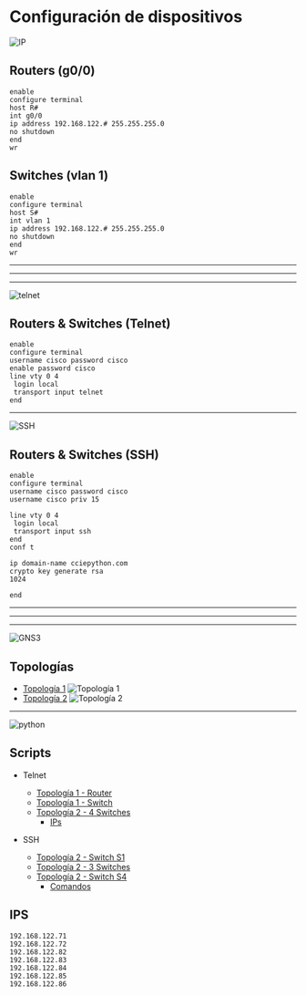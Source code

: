# Configuración de dispositivos
![IP](\img\ipv4.jpg)
## Routers (g0/0)
```
enable
configure terminal
host R#
int g0/0
ip address 192.168.122.# 255.255.255.0
no shutdown
end
wr
```

## Switches (vlan 1)
```
enable
configure terminal
host S#
int vlan 1
ip address 192.168.122.# 255.255.255.0
no shutdown
end
wr
```

---
---
---

![telnet](\img\telnet.jpeg)

## Routers & Switches (Telnet)

```
enable
configure terminal
username cisco password cisco
enable password cisco
line vty 0 4
 login local
 transport input telnet
end
```

---

![SSH](\img\ssh.jpg)

## Routers & Switches (SSH)
```
enable 
configure terminal
username cisco password cisco
username cisco priv 15

line vty 0 4
 login local
 transport input ssh
end
conf t

ip domain-name cciepython.com
crypto key generate rsa
1024

end
```

---
---
---

![GNS3](https://gns3.com/assets/custom/gns3/images/logo-colour.png)

## Topologías

* [Topología 1](Topologías\Topología1.gns3project)
    ![Topología 1](\img\Topología_1.png)   
* [Topología 2](Topologías\Topología2.gns3project)
    ![Topología 2](\img\Topología_2.png)   


---

![python](\img\python.png)

## Scripts

* Telnet
    * [Topología 1 - Router](Scripts\telnet.py)
    * [Topología 1 - Switch](Scripts\telnet2.py)
    * [Topología 2 - 4 Switches](Scripts\telnet3.py)
        * [IPs](Scripts\IPs)

* SSH
    * [Topología 2 - Switch S1](Scripts\ssh.py)
    * [Topología 2 - 3 Switches](Scripts\ssh2.py)
    * [Topología 2 - Switch S4](Scripts\ssh3.py)
        * [Comandos](Scripts\Conf-S4)


## IPS

```
192.168.122.71
192.168.122.72
192.168.122.82
192.168.122.83
192.168.122.84
192.168.122.85
192.168.122.86
```
